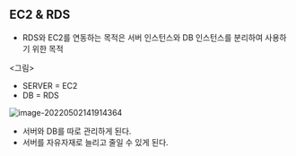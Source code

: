 ## EC2 & RDS

- RDS와 EC2를 연동하는 목적은 서버 인스턴스와 DB 인스턴스를 분리하여 사용하기 위한 목적



<그림>

- SERVER = EC2
- DB = RDS

![image-20220502141914364](C:\Users\4545a\AppData\Roaming\Typora\typora-user-images\image-20220502141914364.png)

- 서버와 DB를 따로 관리하게 된다.
- 서버를 자유자재로 늘리고 줄일 수 있게 된다.

